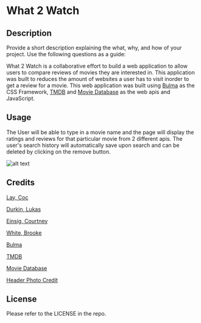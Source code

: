 # What 2 Watch

## Description

Provide a short description explaining the what, why, and how of your project. Use the following questions as a guide:

What 2 Watch is a collaborative effort to build a web application to allow users to compare reviews of movies they are interested in. This application was built to reduces the amount of websites a user has to visit inorder to get a review for a movie. This web application was built using [Bulma](https://bulma.io/) as the CSS Framework, [TMDB]( https://developers.themoviedb.org/3/getting-started/introduction) and [Movie Database](https://rapidapi.com/standingapi-standingapi-default/api/moviesdb5/) as the web apis and JavaScript. 

## Usage

The User will be able to type in a movie name and the page will display the ratings and reviews for that particular movie from 2 different apis. The user's search history will automatically save upon search and can be deleted by clicking on the remove button.

![alt text](assets/images/screenshot.png)

## Credits

[Lay, Coc](https://github.com/coclay1)

[Durkin, Lukas](https://github.com/DukeLurkin)

[Einsig, Courtney](https://github.com/CmEinsig)

[White, Brooke](https://github.com/bro74)

[Bulma](https://bulma.io/)

[TMDB]( https://developers.themoviedb.org/3/getting-started/introduction)

[Movie Database](https://rapidapi.com/standingapi-standingapi-default/api/moviesdb5/)

[Header Photo Credit](https://unsplash.com/)

## License

Please refer to the LICENSE in the repo.